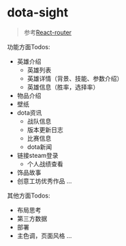 # dota-sight

> 参考[React-router](https://reacttraining.com/react-router/web/example/basic)

功能方面Todos:

+ 英雄介绍
  + 英雄列表
  + 英雄详情（背景、技能、参数介绍）
  + 英雄信息（胜率，选择率）
+ 物品介绍
+ 壁纸
+ dota资讯
  + 战队信息
  + 版本更新日志
  + 比赛信息
  + dota新闻
+ 链接steam登录
  + 个人战绩查看
+ 饰品故事
+ 创意工坊优秀作品
...

其他方面Todos:

+ 布局思考
+ 第三方数据
+ 部署
+ 主色调，页面风格
...
